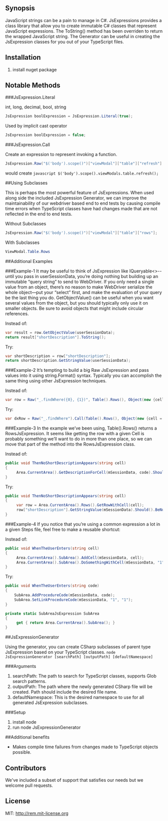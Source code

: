 ## Synopsis

JavaScript strings can be a pain to manage in C#. JsExpressions provides a class library that allow you to create immutable C# classes that represent JavaScript expressions. The ToString() method has been overriden to return the wrapped JavaScript string. The Generator can be useful in creating the JsExpression classes for you out of your TypeScript files.

## Installation

1. install nuget package

## Notable Methods

###JsExpression.Literal

int, long, decimal, bool, string
```csharp
JsExpression boolExpression = JsExpression.Literal(true);
```

Used by implicit cast operator
```csharp
JsExpression boolExpression = false;
```

###JsExpression.Call

Create an expression to represent invoking a function.

```csharp
JsExpression.Raw("$('body').scope()")["viewModal"]["table"]["refresh"].Call();
```
would create ```javascript $('body').scope().viewModals.table.refresh();```

##Using Subclasses

This is perhaps the most powerful feature of JsExpressions. When used along side the included JsExpression Generator, we can improve the maintainability of our webdriver based end to end tests by causing compile time errors when TypeScript classes have had changes made that are not reflected in the end to end tests.

Without Subclasses
```csharp
JsExpression.Raw("$('body').scope()")["viewModal"]["table"]["rows"];
```

With Subclasses
```csharp
ViewModal.Table.Rows
```

##Additional Examples

###Example-1
It may be useful to think of JsExpression like IQueryable<>--until you pass in userSessionData, you’re doing nothing but building up an immutable “query string” to send to WebDriver. If you only need a single value from an object, there’s no reason to make WebDriver serialize the whole object—put your “select” first, and make the evaluation of your query be the last thing you do. 
GetObjectValue() can be useful when you want several values from the object, but you should typically only use it on smaller objects.  Be sure to avoid objects that might include circular references. 

Instead of:
```csharp
var result = row.GetObjectValue(userSessionData);
return result["shortDescription"].ToString();
```
Try:
```csharp
var shortDescription = row["shortDescription"];
return shortDescription.GetStringValue(userSessionData);
```

###Example-2
It’s tempting to build a big Raw JsExpression and pass values into it using string.Format() syntax. Typically you can accomplish the same thing using other JsExpression techniques. 

Instead of:
```csharp
var row = Raw("_.findWhere({0}, {1})", Table().Rows(), Object(new {cell = fCell}));
```
Try:
```csharp
var dxRow = Raw("_.findWhere").Call(Table().Rows(), Object(new {cell = fCell}));
```

###Example-3
In the example we’ve been using, Table().Rows() returns a RowsJsExpression. It seems like getting the row with a given Cell is probably something we’ll want to do in more than one place, so we can move that part of the method into the RowsJsExpression class. 

Instead of:
```csharp
public void ThenNoShortDescriptionAppears(string cell)
{
	 Area.CurrentArea().GetDescriptionForCell(mSessionData, code).Should().BeNullOrEmpty();
}
```
Try:
```csharp
public void ThenNoShortDescriptionAppears(string cell)
{
	 var row = Area.CurrentArea().Rows().GetRowWithCell(cell);
	 row["shortDescription"].GetStringValue(mSessionData).Should().BeNullOrEmpty();
}
```

###Example-4
If you notice that you’re using a common expression a lot in a given Steps file, feel free to make a reusable shortcut:

Instead of:
```csharp
public void WhenTheUserEnters(string cell)
{
	 Area.CurrentArea().SubArea().AddCell(mSessionData, cell);
	 Area.CurrentArea().SubArea().DoSomethingWithCell(mSessionData, "1", "1");
}
```
Try:
```csharp
public void WhenTheUserEnters(string code)
{
	SubArea.AddProcedureCode(mSessionData, code);
	SubArea.SetLinkProcedureCode(mSessionData, "1", "1");
}

private static SubAreaJsExpression SubArea
{
	 get { return Area.CurrentArea().SubArea(); }
}
```

##JsExpressionGenerator

Using the generator, you can create CSharp subclasses of parent type JsExpression based on your TypeScript classes. 
```node JsExpressionGenerator [searchPath] [outputPath] [defaultNamespace]```

###Arguments

1. searchPath: The path to search for TypeScript classes, supports Glob search patterns.
2. outputPath: The path where the newly generated CSharp file will be created. Path should include the desired file name.
3. defaultNamespace: This is the desired namespace to use for all generated JsExpression subclasses.

###Setup

1. install node
2. run node JsExpressionGenerator

##Additional benefits

- Makes compile time failures from changes made to TypeScript objects possible.

## Contributors

We've included a subset of support that satisfies our needs but we welcome pull requests.

## License

MIT: http://rem.mit-license.org
